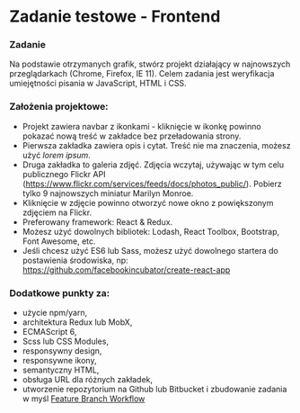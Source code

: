 # Zadanie testowe - Frontend

### Zadanie
Na podstawie otrzymanych grafik, stwórz projekt działający w najnowszych przeglądarkach (Chrome, Firefox, IE 11). Celem zadania jest weryfikacja umiejętności pisania w JavaScript, HTML i CSS.

### Założenia projektowe:
* Projekt zawiera navbar z ikonkami - kliknięcie w ikonkę powinno pokazać nową treść w zakładce bez przeładowania strony.
* Pierwsza zakładka zawiera opis i cytat. Treść nie ma znaczenia, możesz użyć *lorem ipsum*.
* Druga zakładka to galeria zdjęć. Zdjęcia wczytaj, używając w tym celu publicznego Flickr API (https://www.flickr.com/services/feeds/docs/photos_public/). Pobierz tylko 9 najnowszych miniatur Marilyn Monroe.
* Kliknięcie w zdjęcie powinno otworzyć nowe okno z powiększonym zdjęciem na Flickr.
* Preferowany framework: React & Redux. 
* Możesz użyć dowolnych bibliotek: Lodash, React Toolbox, Bootstrap, Font Awesome, etc.
* Jeśli chcesz użyć ES6 lub Sass, możesz użyć dowolnego startera do postawienia środowiska, np: https://github.com/facebookincubator/create-react-app

### Dodatkowe punkty za:
* użycie npm/yarn,
* architektura Redux lub MobX,
* ECMAScript 6,
* Scss lub CSS Modules,
* responsywny design,
* responsywne ikony,
* semantyczny HTML,
* obsługa URL dla różnych zakładek,
* utworzenie repozytorium na Github lub Bitbucket i zbudowanie zadania w myśl [Feature Branch Workflow](https://www.atlassian.com/git/tutorials/comparing-workflows/feature-branch-workflow)